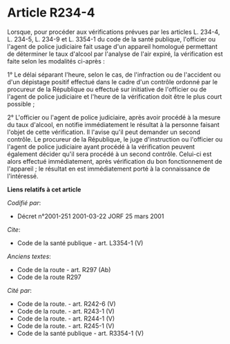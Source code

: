 # Article R234-4

Lorsque, pour procéder aux vérifications prévues par les articles L. 234-4, L. 234-5, L. 234-9 et L. 3354-1 du code de la
santé publique, l'officier ou l'agent de police judiciaire fait usage d'un appareil homologué permettant de déterminer le
taux d'alcool par l'analyse de l'air expiré, la vérification est faite selon les modalités ci-après : 

1° Le délai séparant l'heure, selon le cas, de l'infraction ou de l'accident ou d'un dépistage positif effectué dans le cadre
d'un contrôle ordonné par le procureur de la République ou effectué sur initiative de l'officier ou de l'agent de police
judiciaire et l'heure de la vérification doit être le plus court possible ; 

2° L'officier ou l'agent de police judiciaire, après avoir procédé à la mesure du taux d'alcool, en notifie immédiatement le
résultat à la personne faisant l'objet de cette vérification. Il l'avise qu'il peut demander un second contrôle. Le procureur
de la République, le juge d'instruction ou l'officier ou l'agent de police judiciaire ayant procédé à la vérification peuvent
également décider qu'il sera procédé à un second contrôle. Celui-ci est alors effectué immédiatement, après vérification du
bon fonctionnement de l'appareil ; le résultat en est immédiatement porté à la connaissance de l'intéressé.

**Liens relatifs à cet article**

_Codifié par_:

  - Décret n°2001-251 2001-03-22 JORF 25 mars 2001

_Cite_:

  - Code de la santé publique - art. L3354-1 (V)

_Anciens textes_:

  - Code de la route - art. R297 (Ab)
  - Code de la route R297

_Cité par_:

  - Code de la route. - art. R242-6 (V)
  - Code de la route. - art. R243-1 (V)
  - Code de la route. - art. R244-1 (V)
  - Code de la route. - art. R245-1 (V)
  - Code de la santé publique - art. R3354-1 (V)

